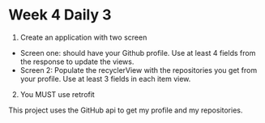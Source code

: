 # Week 4 Daily 3

1. Create an application with two screen 
 * Screen one: should have your Github profile. Use at least 4 fields from the response to update the views.
 * Screen 2: Populate the recyclerView with the repositories you get from your profile. Use at least 3 fields in each item view.
2. You MUST use retrofit

This project uses the GitHub api to get my profile and my repositories.

